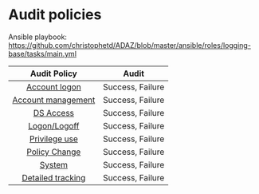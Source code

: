 # Audit policies

Ansible playbook: https://github.com/christophetd/ADAZ/blob/master/ansible/roles/logging-base/tasks/main.yml

|    Audit Policy    |       Audit      |
|:------------------:|:----------------:|
|    [Account logon](https://docs.microsoft.com/en-us/windows/security/threat-protection/auditing/basic-audit-account-logon-events)   | Success, Failure |
| [Account management](https://docs.microsoft.com/en-us/windows/security/threat-protection/auditing/basic-audit-account-management) | Success, Failure |
|      [DS Access](https://docs.microsoft.com/en-us/windows/security/threat-protection/auditing/basic-audit-directory-service-access)     | Success, Failure |
|    [Logon/Logoff](https://docs.microsoft.com/en-us/windows/security/threat-protection/auditing/basic-audit-account-logon-events)    | Success, Failure |
|    [Privilege use](https://docs.microsoft.com/en-us/windows/security/threat-protection/auditing/basic-audit-privilege-use)    | Success, Failure |
|    [Policy Change](https://docs.microsoft.com/en-us/windows/security/threat-protection/auditing/basic-audit-policy-change)    | Success, Failure |
|    [System](https://docs.microsoft.com/en-us/windows/security/threat-protection/auditing/basic-audit-system-events)    | Success, Failure |
|    [Detailed tracking](https://docs.microsoft.com/en-us/windows/security/threat-protection/auditing/basic-audit-process-tracking)    | Success, Failure |